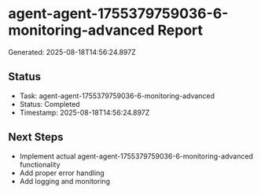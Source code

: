 # agent-agent-1755379759036-6-monitoring-advanced Report

Generated: 2025-08-18T14:56:24.897Z

## Status
- Task: agent-agent-1755379759036-6-monitoring-advanced
- Status: Completed
- Timestamp: 2025-08-18T14:56:24.897Z

## Next Steps
- Implement actual agent-agent-1755379759036-6-monitoring-advanced functionality
- Add proper error handling
- Add logging and monitoring
